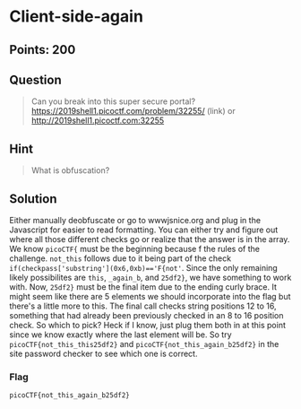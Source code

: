 # Client-side-again

## Points: 200
 
## Question 
  > Can you break into this super secure portal? https://2019shell1.picoctf.com/problem/32255/ (link) or http://2019shell1.picoctf.com:32255
## Hint
  > What is obfuscation?
## Solution
 Either manually deobfuscate or go to wwwjsnice.org and plug in the Javascript for easier to read formatting. You can either try and figure out where all those different checks go or realize that the answer is in the array. We know `picoCTF{` must be the beginning because f the rules of the challenge. `not_this` follows due to it being part of the check `if(checkpass['substring'](0x6,0xb)=='F{not'`. Since the only remaining likely possibilites are `this`, `_again_b`, and `25df2}`, we have something to work with. Now, `25df2}` must be the final item due to the ending curly brace. It might seem like there are 5 elements we should incorporate into the flag but there's a little more to this. The final call checks string positions 12 to 16, something that had already been previously checked in an 8 to 16 position check. So which to pick? Heck if I know, just plug them both in at this point since we know exactly where the last element will be. So try `picoCTF{not_this_this25df2}` and `picoCTF{not_this_again_b25df2}` in the site password checker to see which one is correct. 
### Flag
`picoCTF{not_this_again_b25df2}`
